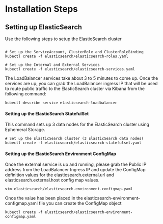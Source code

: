 # Installation Steps

## Setting up ElasticSearch
Use the following steps to setup the ElasticSearch cluster

```shell

# Set up the ServiceAccount, ClusterRole and ClusterRoleBinding
kubectl create -f elasticsearch/elasticsearch-roles.yaml

# Set up the Internal and External Services
kubectl create -f elasticsearch/elasticsearch-services.yaml 
```

The LoadBalancer services take about 3 to 5 minutes to come up. Once the services are up, you can grab the LoadBalancer ingress IP that will be used to route public traffic to the ElasticSearch cluster via Kibana from the following command:

```shell
kubectl describe service elasticsearch-loadbalancer
```

#### Setting up the ElasticSearch StatefulSet

This command sets up 3 data nodes for the ElasticSearch cluster using Ephemeral Storage.

```shell
# Set up the ElasticSearch cluster (3 ElasticSearch data nodes)
kubectl create -f elasticsearch/elasticsearch-statefulset.yaml
```

#### Setting up the ElasticSearch Environment ConfigMap
Once the external service is up and running, please grab the Public IP address from the LoadBalancer Ingress IP and update the ConfigMap definition values for the elasticsearch.external.url and elasticsearch.external.host config map values.

```shell
vim elasticsearch/elasticsearch-environment-configmap.yaml
```

Once the value has been placed in the elasticsearch-environment-configmap.yaml file you can create the ConfigMap object

```shell
kubectl create -f elasticsearch/elasticsearch-environment-configmap.yaml
```

